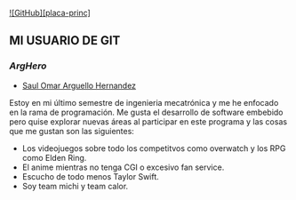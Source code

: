 [![GitHub][placa-princ]](https://github.com/)
## MI USUARIO DE GIT
### _ArgHero_
- [Saul Omar Arguello Hernandez]

Estoy en mi último semestre de ingenieria mecatrónica y me he enfocado en la rama de 
programación. Me gusta el desarrollo de software embebido pero quise explorar nuevas 
áreas al participar en este programa y las cosas que me gustan son las siguientes:
- Los videojuegos sobre todo los competitvos como overwatch y los RPG como Elden Ring.
- El anime mientras no tenga CGI o excesivo fan service.
- Escucho de todo menos Taylor Swift.
- Soy team michi y team calor.

[Saul Omar Arguello Hernandez]: <https://github.com/ArgHero>